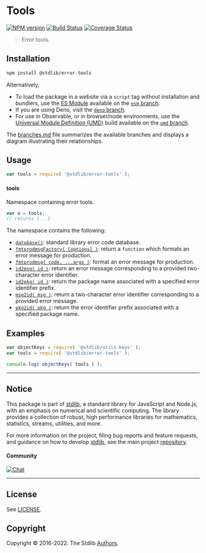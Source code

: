 <!--

@license Apache-2.0

Copyright (c) 2022 The Stdlib Authors.

Licensed under the Apache License, Version 2.0 (the "License");
you may not use this file except in compliance with the License.
You may obtain a copy of the License at

   http://www.apache.org/licenses/LICENSE-2.0

Unless required by applicable law or agreed to in writing, software
distributed under the License is distributed on an "AS IS" BASIS,
WITHOUT WARRANTIES OR CONDITIONS OF ANY KIND, either express or implied.
See the License for the specific language governing permissions and
limitations under the License.

-->

# Tools

[![NPM version][npm-image]][npm-url] [![Build Status][test-image]][test-url] [![Coverage Status][coverage-image]][coverage-url] <!-- [![dependencies][dependencies-image]][dependencies-url] -->

> Error tools.

<section class="installation">

## Installation

```bash
npm install @stdlib/error-tools
```

Alternatively,

-   To load the package in a website via a `script` tag without installation and bundlers, use the [ES Module][es-module] available on the [`esm` branch][esm-url].
-   If you are using Deno, visit the [`deno` branch][deno-url].
-   For use in Observable, or in browser/node environments, use the [Universal Module Definition (UMD)][umd] build available on the [`umd` branch][umd-url].

The [branches.md][branches-url] file summarizes the available branches and displays a diagram illustrating their relationships.

</section>

<section class="usage">

## Usage

```javascript
var tools = require( '@stdlib/error-tools' );
```

#### tools

Namespace containing error tools.

```javascript
var o = tools;
// returns {...}
```

The namespace contains the following:

<!-- <toc pattern="*"> -->

<div class="namespace-toc">

-   <span class="signature">[`database()`][@stdlib/error/tools/database]</span><span class="delimiter">: </span><span class="description">standard library error code database.</span>
-   <span class="signature">[`fmtprodmsgFactory( [options] )`][@stdlib/error/tools/fmtprodmsg-factory]</span><span class="delimiter">: </span><span class="description">return a `function` which formats an error message for production.</span>
-   <span class="signature">[`fmtprodmsg( code, ...args )`][@stdlib/error/tools/fmtprodmsg]</span><span class="delimiter">: </span><span class="description">format an error message for production.</span>
-   <span class="signature">[`id2msg( id )`][@stdlib/error/tools/id2msg]</span><span class="delimiter">: </span><span class="description">return an error message corresponding to a provided two-character error identifier.</span>
-   <span class="signature">[`id2pkg( id )`][@stdlib/error/tools/id2pkg]</span><span class="delimiter">: </span><span class="description">return the package name associated with a specified error identifier prefix.</span>
-   <span class="signature">[`msg2id( msg )`][@stdlib/error/tools/msg2id]</span><span class="delimiter">: </span><span class="description">return a two-character error identifier corresponding to a provided error message.</span>
-   <span class="signature">[`pkg2id( pkg )`][@stdlib/error/tools/pkg2id]</span><span class="delimiter">: </span><span class="description">return the error identifier prefix associated with a specified package name.</span>

</div>

<!-- </toc> -->

</section>

<!-- /.usage -->

<section class="examples">

## Examples

<!-- TODO: better examples -->

<!-- eslint no-undef: "error" -->

```javascript
var objectKeys = require( '@stdlib/utils-keys' );
var tools = require( '@stdlib/error-tools' );

console.log( objectKeys( tools ) );
```

</section>

<!-- /.examples -->

<!-- Section for related `stdlib` packages. Do not manually edit this section, as it is automatically populated. -->

<section class="related">

</section>

<!-- /.related -->

<!-- Section for all links. Make sure to keep an empty line after the `section` element and another before the `/section` close. -->


<section class="main-repo" >

* * *

## Notice

This package is part of [stdlib][stdlib], a standard library for JavaScript and Node.js, with an emphasis on numerical and scientific computing. The library provides a collection of robust, high performance libraries for mathematics, statistics, streams, utilities, and more.

For more information on the project, filing bug reports and feature requests, and guidance on how to develop [stdlib][stdlib], see the main project [repository][stdlib].

#### Community

[![Chat][chat-image]][chat-url]

---

## License

See [LICENSE][stdlib-license].


## Copyright

Copyright &copy; 2016-2022. The Stdlib [Authors][stdlib-authors].

</section>

<!-- /.stdlib -->

<!-- Section for all links. Make sure to keep an empty line after the `section` element and another before the `/section` close. -->

<section class="links">

[npm-image]: http://img.shields.io/npm/v/@stdlib/error-tools.svg
[npm-url]: https://npmjs.org/package/@stdlib/error-tools

[test-image]: https://github.com/stdlib-js/error-tools/actions/workflows/test.yml/badge.svg?branch=main
[test-url]: https://github.com/stdlib-js/error-tools/actions/workflows/test.yml?query=branch:main

[coverage-image]: https://img.shields.io/codecov/c/github/stdlib-js/error-tools/main.svg
[coverage-url]: https://codecov.io/github/stdlib-js/error-tools?branch=main

<!--

[dependencies-image]: https://img.shields.io/david/stdlib-js/error-tools.svg
[dependencies-url]: https://david-dm.org/stdlib-js/error-tools/main

-->

[chat-image]: https://img.shields.io/gitter/room/stdlib-js/stdlib.svg
[chat-url]: https://gitter.im/stdlib-js/stdlib/

[stdlib]: https://github.com/stdlib-js/stdlib

[stdlib-authors]: https://github.com/stdlib-js/stdlib/graphs/contributors

[umd]: https://github.com/umdjs/umd
[es-module]: https://developer.mozilla.org/en-US/docs/Web/JavaScript/Guide/Modules

[deno-url]: https://github.com/stdlib-js/error-tools/tree/deno
[umd-url]: https://github.com/stdlib-js/error-tools/tree/umd
[esm-url]: https://github.com/stdlib-js/error-tools/tree/esm
[branches-url]: https://github.com/stdlib-js/error-tools/blob/main/branches.md

[stdlib-license]: https://raw.githubusercontent.com/stdlib-js/error-tools/main/LICENSE

<!-- <toc-links> -->

[@stdlib/error/tools/database]: https://github.com/stdlib-js/error-tools-database

[@stdlib/error/tools/fmtprodmsg-factory]: https://github.com/stdlib-js/error-tools-fmtprodmsg-factory

[@stdlib/error/tools/fmtprodmsg]: https://github.com/stdlib-js/error-tools-fmtprodmsg

[@stdlib/error/tools/id2msg]: https://github.com/stdlib-js/error-tools-id2msg

[@stdlib/error/tools/id2pkg]: https://github.com/stdlib-js/error-tools-id2pkg

[@stdlib/error/tools/msg2id]: https://github.com/stdlib-js/error-tools-msg2id

[@stdlib/error/tools/pkg2id]: https://github.com/stdlib-js/error-tools-pkg2id

<!-- </toc-links> -->

</section>

<!-- /.links -->
